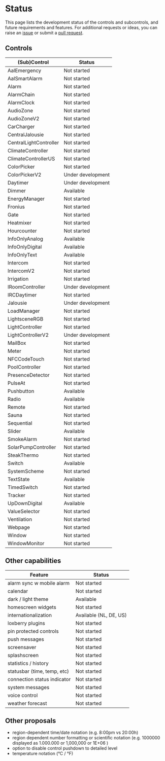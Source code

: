 # Status

This page lists the development status of the controls and subcontrols, and future requirements and features.
For additional requests or ideas, you can raise an [issue](https://github.com/nufke/loxberrypwa/issues) or submit a [pull request](https://github.com/nufke/loxberrypwa/pulls).

## Controls

| (Sub)Control             | Status            |
|--------------------------|-------------------|
| AalEmergency             | Not started       |
| AalSmartAlarm            | Not started       |
| Alarm                    | Not started       |
| AlarmChain               | Not started       |
| AlarmClock               | Not started       |
| AudioZone                | Not started       |
| AudioZoneV2              | Not started       |
| CarCharger               | Not started       |
| CentralJalousie          | Not started       |
| CentralLightController   | Not started       |
| ClimateController        | Not started       |
| ClimateControllerUS      | Not started       |
| ColorPicker              | Not started       |
| ColorPickerV2            | Under development |
| Daytimer                 | Under development |
| Dimmer                   | Available         |
| EnergyManager            | Not started       |
| Fronius                  | Not started       |
| Gate                     | Not started       |
| Heatmixer                | Not started       |
| Hourcounter              | Not started       |
| InfoOnlyAnalog           | Available         |
| InfoOnlyDigital          | Available         |
| InfoOnlyText             | Available         |
| Intercom                 | Not started       |
| IntercomV2               | Not started       |
| Irrigation               | Not started       |
| IRoomController          | Under development |
| IRCDaytimer              | Not started       |
| Jalousie                 | Under development |
| LoadManager              | Not started       |
| LightsceneRGB            | Not started       |
| LightController          | Not started       |
| LightControllerV2        | Under development |
| MailBox                  | Not started       |
| Meter                    | Not started       |
| NFCCodeTouch             | Not started       |
| PoolController           | Not started       |
| PresenceDetector         | Not started       |
| PulseAt                  | Not started       |
| Pushbutton               | Available         |
| Radio                    | Available         |
| Remote                   | Not started       |
| Sauna                    | Not started       |
| Sequential               | Not started       |
| Slider                   | Available         |
| SmokeAlarm               | Not started       |
| SolarPumpController      | Not started       |
| SteakThermo              | Not started       |
| Switch                   | Available         |
| SystemScheme             | Not started       |
| TextState                | Available         |
| TimedSwitch              | Not started       |
| Tracker                  | Not started       |
| UpDownDigital            | Available         |
| ValueSelector            | Not started       |
| Ventilation              | Not started       |
| Webpage                  | Not started       |
| Window                   | Not started       |
| WindowMonitor            | Not started       |

## Other capabilities

| Feature                     | Status                 |
|-----------------------------|------------------------|
| alarm sync w mobile alarm   | Not started            |
| calendar                    | Not started            |
| dark / light theme          | Available              |
| homescreen widgets          | Not started            |
| internationalization        | Available (NL, DE, US) |
| loxberry plugins            | Not started            |
| pin protected controls      | Not started            |
| push messages               | Not started            |
| screensaver                 | Not started            |
| splashscreen                | Not started            |
| statistics / history        | Not started            |
| statusbar (time, temp, etc) | Not started            |
| connection status indicator | Not started            |
| system messages             | Not started            |
| voice control               | Not started            |
| weather forecast            | Not started            |

## Other proposals

* region-dependent time/date notation (e.g. 8:00pm vs 20:00h)
* region dependent number formatting or scientific notation (e.g. 1000000 displayed as 1.000.000 or 1,000,000 or 1E+06 )
* option to disable control pushdown to detailed level
* temperature notation (°C / °F)
